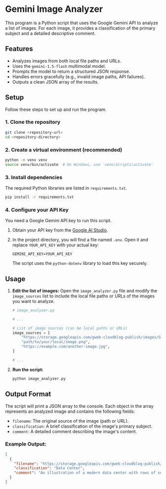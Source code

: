 # Gemini Image Analyzer

This program is a Python script that uses the Google Gemini API to analyze a list of images. For each image, it provides a classification of the primary subject and a detailed descriptive comment.

## Features

- Analyzes images from both local file paths and URLs.
- Uses the `gemini-1.5-flash` multimodal model.
- Prompts the model to return a structured JSON response.
- Handles errors gracefully (e.g., invalid image paths, API failures).
- Outputs a clean JSON array of the results.

## Setup

Follow these steps to set up and run the program.

### 1. Clone the repository

```bash
git clone <repository-url>
cd <repository-directory>
```

### 2. Create a virtual environment (recommended)

```bash
python -m venv venv
source venv/bin/activate  # On Windows, use `venv\Scripts\activate`
```

### 3. Install dependencies

The required Python libraries are listed in `requirements.txt`.

```bash
pip install -r requirements.txt
```

### 4. Configure your API Key

You need a Google Gemini API key to run this script.

1.  Obtain your API key from the [Google AI Studio](https://aistudio.google.com/app/apikey).
2.  In the project directory, you will find a file named `.env`. Open it and replace `YOUR_API_KEY` with your actual key:

    ```
    GEMINI_API_KEY=YOUR_API_KEY
    ```

    The script uses the `python-dotenv` library to load this key securely.

## Usage

1.  **Edit the list of images:**
    Open the `image_analyzer.py` file and modify the `image_sources` list to include the local file paths or URLs of the images you want to analyze.

    ```python
    # image_analyzer.py

    # ...

    # List of image sources (can be local paths or URLs)
    image_sources = [
        "https://storage.googleapis.com/gweb-cloudblog-publish/images/GC_GENEM_1.max-2000x2000.jpg",
        "path/to/your/local/image.png",
        "https://example.com/another-image.jpg",
    ]

    # ...
    ```

2.  **Run the script:**

    ```bash
    python image_analyzer.py
    ```

## Output Format

The script will print a JSON array to the console. Each object in the array represents an analyzed image and contains the following fields:

-   `filename`: The original source of the image (path or URL).
-   `classification`: A brief classification of the image's primary subject.
-   `comment`: A detailed comment describing the image's content.

### Example Output:

```json
[
  {
    "filename": "https://storage.googleapis.com/gweb-cloudblog-publish/images/GC_GENEM_1.max-2000x2000.jpg",
    "classification": "Data Center",
    "comment": "An illustration of a modern data center with rows of server racks. The lighting is futuristic with blue and purple hues, and a person is standing in the aisle, interacting with one of the servers. The overall mood is high-tech and organized."
  }
]
```
